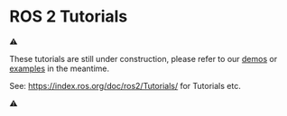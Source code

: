 ROS 2 Tutorials
===============

:warning:

These tutorials are still under construction, please refer to our [demos](https://github.com/ros2/demos) or [examples](https://github.com/ros2/examples) in the meantime.

See: https://index.ros.org/doc/ros2/Tutorials/ for Tutorials etc.

:warning:
